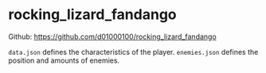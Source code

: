 # rocking_lizard_fandango

Github: https://github.com/d01000100/rocking_lizard_fandango

`data.json` defines the characteristics of the player.
`enemies.json` defines the position and amounts of enemies.